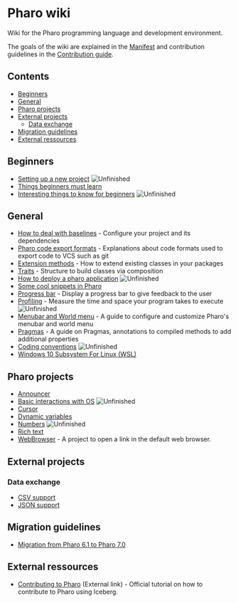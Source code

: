# Pharo wiki

Wiki for the Pharo programming language and development environment.

The goals of the wiki are explained in the [Manifest](MANIFEST.md) and contribution guidelines in the [Contribution guide](CONTRIBUTION.md).

## Contents
- [Beginners](#beginners)
- [General](#general)
- [Pharo projects](#pharo-projects)
- [External projects](#external-projects)
  * [Data exchange](#data-exchange)
- [Migration guidelines](#migration-guidelines)
- [External ressources](#external-ressources)

## Beginners

- [Setting up a new project](General/SettingUpANewProject.md) ![Unfinished](https://img.shields.io/badge/Progress-Unfinished-yellow.svg?style=flat)
- [Things beginners must learn](General/MustKnowForBeginners.md)
- [Interesting things to know for beginners](General/InterestingsToKnowForBeginners.md) ![Unfinished](https://img.shields.io/badge/Progress-Unfinished-yellow.svg?style=flat)

## General

- [How to deal with baselines](General/Baselines.md) - Configure your project and its dependencies
- [Pharo code export formats](General/ExportFormats.md) - Explanations about code formats used to export code to VCS such as git
- [Extension methods](General/Extensions.md) - How to extend existing classes in your packages
- [Traits](General/Traits.md) - Structure to build classes via composition
- [How to deploy a pharo application](General/DeployYourPharoApplication.md) ![Unfinished](https://img.shields.io/badge/Progress-Unfinished-yellow.svg?style=flat)
- [Some cool snippets in Pharo](General/CoolSnippets.md)
- [Progress bar](General/ProgressBar.md) - Display a progress bar to give feedback to the user
- [Profiling](General/Profiling.md) - Measure the time and space your program takes to execute ![Unfinished](https://img.shields.io/badge/Progress-Unfinished-yellow.svg?style=flat)
- [Menubar and World menu](General/MenuBar.md) - A guide to configure and customize Pharo's menubar and world menu
- [Pragmas](General/Pragmas.md) - A guide on Pragmas, annotations to compiled methods to add additional properties
- [Coding conventions](General/CodingConventions.md) ![Unfinished](https://img.shields.io/badge/Progress-Unfinished-yellow.svg?style=flat)
- [Windows 10 Subsystem For Linux (WSL)](General/Windows10SubsystemForLinux.md)

## Pharo projects

<!-- - [How to deal with files](PharoProjects/Files.md) ![TODO](https://img.shields.io/badge/Progress-TODO-red.svg?style=flat) -->
<!-- - [Objects serialization](PharoProjects/ObjectsSerialization.md) - Lists possibilities to serialize your objects on disk. ![TODO](https://img.shields.io/badge/Progress-TODO-red.svg?style=flat) -->
- [Announcer](PharoProjects/Announcer.md)
- [Basic interactions with OS](PharoProjects/OS.md) ![Unfinished](https://img.shields.io/badge/Progress-Unfinished-yellow.svg?style=flat)
- [Cursor](PharoProjects/Cursor.md)
- [Dynamic variables](PharoProjects/DynamicVariables.md)
- [Numbers](PharoProjects/Numbers.md) ![Unfinished](https://img.shields.io/badge/Progress-Unfinished-yellow.svg?style=flat)
- [Rich text](PharoProjects/RichText.md)
- [WebBrowser](PharoProjects/WebBrowser.md) - A project to open a link in the default web browser.<!-- - [Metalinks](PharoProjects/Metalinks.md) ![TODO](https://img.shields.io/badge/Progress-TODO-red.svg?style=flat) -->



## External projects
### Data exchange
- [CSV support](ExternalProjects/Export/CSV.md)
- [JSON support](ExternalProjects/Export/JSON.md)
<!--
- [XML support](ExternalProjects/Export/XML.md) ![TODO](https://img.shields.io/badge/Progress-TODO-red.svg?style=flat)
- [HTML support](ExternalProjects/Export/HTML.md) ![TODO](https://img.shields.io/badge/Progress-TODO-red.svg?style=flat)
- [Arff support](ExternalProjects/Export/Arff.md) - Arff is a format defined by [Weka](http://www.cs.waikato.ac.nz/ml/weka/) to be used for data importation. ![TODO](https://img.shields.io/badge/Progress-TODO-red.svg?style=flat)
-->

<!--
### Data structures
- [DataFrame](ExternalProjects/DataStructures/DataFrame.md) ![TODO](https://img.shields.io/badge/Progress-TODO-red.svg?style=flat)
-->

## Migration guidelines
- [Migration from Pharo 6.1 to Pharo 7.0](Migration/MigrationToPharo7.md)

## External ressources
- [Contributing to Pharo](https://github.com/pharo-project/pharo/wiki/Contribute-a-fix-to-Pharo) (External link) - Official tutorial on how to contribute to Pharo using Iceberg.

<!---
Badges:
* ![TODO](https://img.shields.io/badge/Progress-TODO-red.svg?style=flat)
* ![Unfinished](https://img.shields.io/badge/Progress-Unfinished-yellow.svg?style=flat)
* ![Review](https://img.shields.io/badge/Progress-Review-blue.svg?style=flat)

-->
